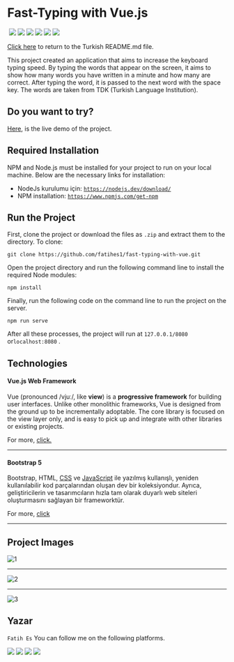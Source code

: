 ﻿
#  Fast-Typing with Vue.js
﻿
![](https://img.shields.io/badge/HTML5-E34F26?style=for-the-badge&logo=html5&logoColor=white)
![](https://img.shields.io/badge/CSS3-1572B6?style=for-the-badge&logo=css3&logoColor=white)
![](https://img.shields.io/badge/JavaScript-F7DF1E?style=for-the-badge&logo=javascript&logoColor=black)
![](https://img.shields.io/badge/Vue.js-35495E?style=for-the-badge&logo=vuedotjs&logoColor=4FC08D)
![](https://img.shields.io/badge/npm-CB3837?style=for-the-badge&logo=npm&logoColor=white)
![](https://img.shields.io/badge/Bootstrap-563D7C?style=for-the-badge&logo=bootstrap&logoColor=white)

[Click here](../README.md) to return to the Turkish README.md file.

This project created an application that aims to increase the keyboard typing speed. By typing the words that appear on the screen, it aims to show how many words you have written in a minute and how many are correct. After typing the word, it is passed to the next word with the space key. The words are taken from TDK (Turkish Language Institution).

## Do you want to try?
 [Here](http://fast-typing.ueuo.com/), is the live demo of the project.
 
##  Required Installation

 NPM and Node.js must be installed for your project to run on your local machine. Below are the necessary links for installation:
 
- NodeJs kurulumu için: [`https://nodejs.dev/download/`](https://nodejs.dev/download/)
- NPM installation: [`https://www.npmjs.com/get-npm`](https://www.npmjs.com/get-npm)

## Run the Project
First, clone the project or download the files as `.zip` and extract them to the directory. To clone:

`git clone https://github.com/fatihes1/fast-typing-with-vue.git`

Open the project directory and run the following command line to install the required Node modules:

`npm install`

Finally, run the following code on the command line to run the project on the server.

 `npm run serve` 

After all these processes, the project will run at `127.0.0.1/8080` or`localhost:8080` .

 ## Technologies

#### **Vue.js Web Framework**
Vue (pronounced /vjuː/, like **view**) is a **progressive framework** for building user interfaces. Unlike other monolithic frameworks, Vue is designed from the ground up to be incrementally adoptable. The core library is focused on the view layer only, and is easy to pick up and integrate with other libraries or existing projects.

For more, [click.](https://vuejs.org/)

<hr>

#### **Bootstrap 5**

Bootstrap, HTML, [CSS](https://www.argenova.com.tr/css "CSS") ve [JavaScript](https://www.argenova.com.tr/javascript "JavaScript") ile yazılmış kullanışlı, yeniden kullanılabilir kod parçalarından oluşan dev bir koleksiyondur. Ayrıca, geliştiricilerin ve tasarımcıların hızla tam olarak duyarlı web siteleri oluşturmasını sağlayan bir frameworktür.

 For more, [click](https://getbootstrap.com/docs/5.0/getting-started/introduction/)
<hr>


## Project Images

![1](https://user-images.githubusercontent.com/54971670/131974607-c44486d2-a993-4f06-ba02-6bcb86bb3f5c.PNG)
<hr>

![2](https://user-images.githubusercontent.com/54971670/131974611-749aebad-2426-4779-997c-64cfdcde6036.PNG)

<hr>

![3](https://user-images.githubusercontent.com/54971670/131974615-a14d998d-15b7-47cb-a042-f54ed64d0a4b.PNG)


## Yazar
`Fatih Es` You can follow me on the following platforms.
<br>

[![](https://img.shields.io/badge/linkedin-%230077B5.svg?&style=for-the-badge&logo=linkedin&logoColor=white)](https://www.linkedin.com/in/fatihes/)
[![](https://img.shields.io/badge/Instagram-E4405F?style=for-the-badge&logo=instagram&logoColor=white)](https://www.instagram.com/fatihtech/)
[![](https://img.shields.io/badge/YouTube-FF0000?style=for-the-badge&logo=youtube&logoColor=white)](https://www.youtube.com/channel/UCpMnisdqsNAGzJfQBkBaOKg)
[![](https://img.shields.io/badge/Medium-12100E?style=for-the-badge&logo=medium&logoColor=white)](https://fatihes.medium.com/)

